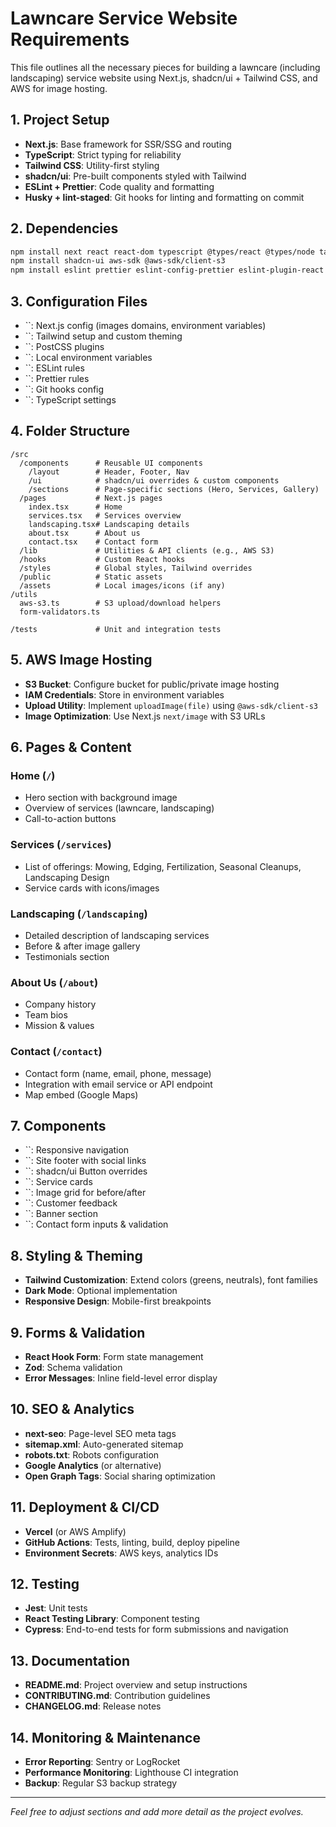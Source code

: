 # Lawncare Service Website Requirements

This file outlines all the necessary pieces for building a lawncare (including landscaping) service website using Next.js, shadcn/ui + Tailwind CSS, and AWS for image hosting.

## 1. Project Setup

- **Next.js**: Base framework for SSR/SSG and routing
- **TypeScript**: Strict typing for reliability
- **Tailwind CSS**: Utility-first styling
- **shadcn/ui**: Pre-built components styled with Tailwind
- **ESLint + Prettier**: Code quality and formatting
- **Husky + lint-staged**: Git hooks for linting and formatting on commit

## 2. Dependencies

```bash
npm install next react react-dom typescript @types/react @types/node tailwindcss postcss autoprefixer
npm install shadcn-ui aws-sdk @aws-sdk/client-s3
npm install eslint prettier eslint-config-prettier eslint-plugin-react eslint-plugin-react-hooks husky lint-staged
```

## 3. Configuration Files

- ``: Next.js config (images domains, environment variables)
- ``: Tailwind setup and custom theming
- ``: PostCSS plugins
- ``: Local environment variables
- ``: ESLint rules
- ``: Prettier rules
- ``: Git hooks config
- ``: TypeScript settings

## 4. Folder Structure

```
/src
  /components      # Reusable UI components
    /layout        # Header, Footer, Nav
    /ui            # shadcn/ui overrides & custom components
    /sections      # Page-specific sections (Hero, Services, Gallery)
  /pages           # Next.js pages
    index.tsx      # Home
    services.tsx   # Services overview
    landscaping.tsx# Landscaping details
    about.tsx      # About us
    contact.tsx    # Contact form
  /lib             # Utilities & API clients (e.g., AWS S3)
  /hooks           # Custom React hooks
  /styles          # Global styles, Tailwind overrides
  /public          # Static assets
  /assets          # Local images/icons (if any)
/utils
  aws-s3.ts        # S3 upload/download helpers
  form-validators.ts

/tests             # Unit and integration tests
```

## 5. AWS Image Hosting

- **S3 Bucket**: Configure bucket for public/private image hosting
- **IAM Credentials**: Store in environment variables
- **Upload Utility**: Implement `uploadImage(file)` using `@aws-sdk/client-s3`
- **Image Optimization**: Use Next.js `next/image` with S3 URLs

## 6. Pages & Content

### Home (`/`)

- Hero section with background image
- Overview of services (lawncare, landscaping)
- Call-to-action buttons

### Services (`/services`)

- List of offerings: Mowing, Edging, Fertilization, Seasonal Cleanups, Landscaping Design
- Service cards with icons/images

### Landscaping (`/landscaping`)

- Detailed description of landscaping services
- Before & after image gallery
- Testimonials section

### About Us (`/about`)

- Company history
- Team bios
- Mission & values

### Contact (`/contact`)

- Contact form (name, email, phone, message)
- Integration with email service or API endpoint
- Map embed (Google Maps)

## 7. Components

- ``: Responsive navigation
- ``: Site footer with social links
- ``: shadcn/ui Button overrides
- ``: Service cards
- ``: Image grid for before/after
- ``: Customer feedback
- ``: Banner section
- ``: Contact form inputs & validation

## 8. Styling & Theming

- **Tailwind Customization**: Extend colors (greens, neutrals), font families
- **Dark Mode**: Optional implementation
- **Responsive Design**: Mobile-first breakpoints

## 9. Forms & Validation

- **React Hook Form**: Form state management
- **Zod**: Schema validation
- **Error Messages**: Inline field-level error display

## 10. SEO & Analytics

- **next-seo**: Page-level SEO meta tags
- **sitemap.xml**: Auto-generated sitemap
- **robots.txt**: Robots configuration
- **Google Analytics** (or alternative)
- **Open Graph Tags**: Social sharing optimization

## 11. Deployment & CI/CD

- **Vercel** (or AWS Amplify)
- **GitHub Actions**: Tests, linting, build, deploy pipeline
- **Environment Secrets**: AWS keys, analytics IDs

## 12. Testing

- **Jest**: Unit tests
- **React Testing Library**: Component testing
- **Cypress**: End-to-end tests for form submissions and navigation

## 13. Documentation

- **README.md**: Project overview and setup instructions
- **CONTRIBUTING.md**: Contribution guidelines
- **CHANGELOG.md**: Release notes

## 14. Monitoring & Maintenance

- **Error Reporting**: Sentry or LogRocket
- **Performance Monitoring**: Lighthouse CI integration
- **Backup**: Regular S3 backup strategy

---

*Feel free to adjust sections and add more detail as the project evolves.*

